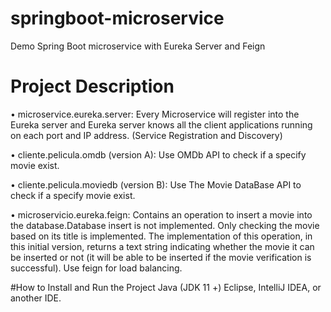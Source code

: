 # springboot-microservice
Demo Spring Boot microservice with Eureka Server and Feign


# Project Description

• microservice.eureka.server: Every Microservice will register into the Eureka server and Eureka server knows all the client applications running on each port and IP address. (Service Registration and Discovery)

• cliente.pelicula.omdb (version A): Use OMDb API to check if a specify movie exist.

• cliente.pelicula.moviedb (version B): Use The Movie DataBase API to check if a specify movie exist.

• microservicio.eureka.feign: Contains an operation to insert a movie into the database.Database insert is not implemented. Only checking the movie based on its title is implemented. The implementation of this
operation, in this initial version, returns a text string indicating whether the movie it can be inserted or not (it will be able to be inserted if the movie verification is successful).
Use feign for load balancing.

#How to Install and Run the Project
Java (JDK 11 +)
Eclipse, IntelliJ IDEA, or another IDE.

